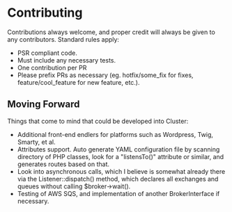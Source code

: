 
# Contributing

Contributions always welcome, and proper credit will always be given to any contributors.  Standard rules apply:

- PSR compliant code.
- Must include any necessary tests.
- One contribution per PR
- Please prefix PRs as necessary (eg. hotfix/some_fix for fixes, feature/cool_feature for new feature, etc.).

## Moving Forward

Things that come to mind that could be developed into Cluster:

* Additional front-end endlers for platforms such as Wordpress, Twig, Smarty, et al.
* Attributes support.  Auto generate YAML configuration file by scanning directory of PHP classes, look for a "listensTo()" attribute or similar, and generates routes based on that.
* Look into asynchronous calls, which I believe is somewhat already there via the Listener::dispatch() method, which declares all exchanges and queues without calling $broker->wait().
* Testing of AWS SQS, and implementation of another BrokerInterface if necessary.






